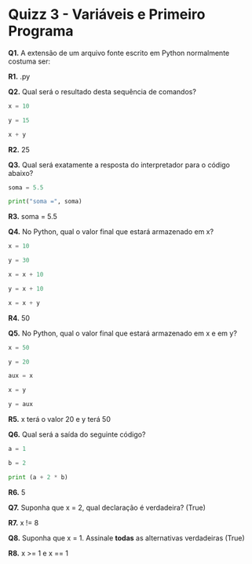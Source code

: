 ﻿# Quizz 3 - Variáveis e Primeiro Programa

**Q1.** A extensão de um arquivo fonte escrito em Python normalmente costuma ser:

**R1.** .py


**Q2.** Qual será o resultado desta sequência de comandos?

```python
x = 10

y = 15

x + y
```

**R2.**  25


**Q3.** Qual será exatamente a resposta do interpretador para o código abaixo?

```python
soma = 5.5

print("soma =", soma)
```

**R3.** soma = 5.5


**Q4.** No Python, qual o valor final que estará armazenado em x?
```python
x = 10

y = 30

x = x + 10 

y = x + 10 

x = x + y 
```

**R4.** 50


**Q5.** No Python, qual o valor final que estará armazenado em x e em y?

```python
x = 50

y = 20

aux = x 

x = y 

y = aux 
```

**R5.** x terá o valor 20 e y terá 50


**Q6.** Qual será a saída do seguinte código?

```python
a = 1

b = 2

print (a + 2 * b)
```
**R6.** 5


**Q7.** Suponha que x = 2, qual declaração é verdadeira? (True)

**R7.** x != 8


**Q8.** Suponha que x = 1. Assinale **todas** as alternativas verdadeiras (True)

**R8.** x >= 1 e x == 1
